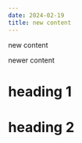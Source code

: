 ```yaml
---
date: 2024-02-19
title: new content 
---
```


new content

newer content


# heading 1

# heading 2
